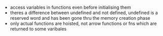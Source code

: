 - access variables in functions even before initialising them
- theres a difference between undefined and not defined, undefined is a reserved word and has been gone thru the memory creation phase
- only actual functions are hoisted, not arrow functions or fns which are returned to some varibales
